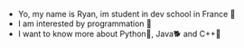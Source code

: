 - Yo, my name is Ryan, im student in dev school in France 🥖
- I am interested by programmation 🤖
- I want to know more about Python🐍, Java🐕 and C++🦆


<!---
RyanBouard/RyanBouard is a ✨ special ✨ repository because its `README.md` (this file) appears on your GitHub profile.
You can click the Preview link to take a look at your changes.
--->
